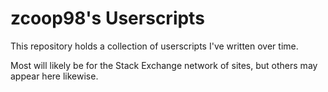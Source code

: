 # zcoop98's Userscripts

This repository holds a collection of userscripts I've written over time.

Most will likely be for the Stack Exchange network of sites, but others may appear here likewise.
